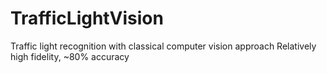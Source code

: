 # TrafficLightVision
Traffic light recognition with classical computer vision approach
Relatively high fidelity, ~80% accuracy
